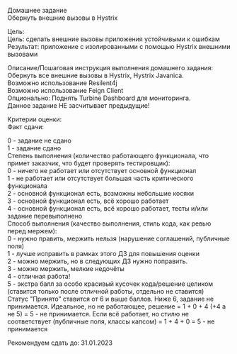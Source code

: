 Домашнее задание  
Обернуть внешние вызовы в Hystrix

Цель:  
Цель: сделать внешние вызовы приложения устойчивыми к ошибкам  
Результат: приложение с изолированными с помощью Hystrix внешними вызовами


Описание/Пошаговая инструкция выполнения домашнего задания:  
Обернуть все внешние вызовы в Hystrix, Hystrix Javanica.  
Возможно использование Resilent4j  
Возможно использование Feign Client  
Опционально: Поднять Turbine Dashboard для мониторинга.  
Данное задание НЕ засчитывает предыдущие!

Критерии оценки:  
Факт сдачи:

0 - задание не сдано  
1 - задание сдано  
Степень выполнения (количество работающего функционала, что примет заказчик, что будет проверять тестировщик):  
0 - ничего не работает или отсутствует основной функционал  
1 - не работает или отсутствует большая часть критического функционала  
2 - основной функционал есть, возможны небольшие косяки  
3 - основной функционал есть, всё хорошо работает  
4 - основной функционал есть, всё хорошо работает, тесты и/или задание перевыполнено  
Способ выполнения (качество выполнения, стиль кода, как ревью перед мержем):  
0 - нужно править, мержить нельзя (нарушение соглашений, публичные поля)  
1 - лучше исправить в рамках этого ДЗ для повышения оценки  
2 - можно мержить, но в следующих ДЗ нужно поправить.  
3 - можно мержить, мелкие недочёты  
4 - отличная работа!  
5 - экстра балл за особо красивый кусочек кода/решение целиком (ставится только после отличной работы, отдельно не ставится)  
Статус "Принято" ставится от 6 и выше баллов.
Ниже 6, задание не принимается.
Идеальное, но не работающее, решение = 1 + 0 + 4 (+4 а не 5) = 5 - не принимается.
Если всё работает, но стилю не соответствует (публичные поля, классы капсом) = 1 + 4 + 0 = 5 - не принимается

Рекомендуем сдать до: 31.01.2023